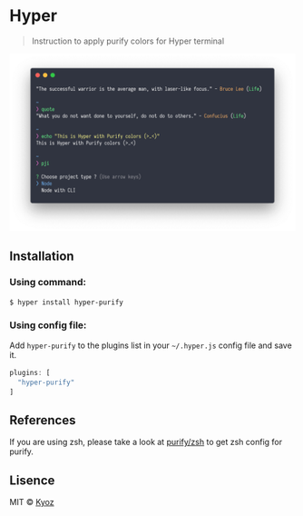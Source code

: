# Hyper
> Instruction to apply purify colors for Hyper terminal

<p align="center">
  <img src="../demo/hyper.png" width="800px">
</p>

## Installation

### Using command:

```sh
$ hyper install hyper-purify
```

### Using config file:

Add `hyper-purify` to the plugins list in your `~/.hyper.js` config file and save it.

```js
plugins: [
  "hyper-purify"
]
```

## References

If you are using zsh, please take a look at [purify/zsh](https://github.com/kyoz/purify/tree/master/zsh) to get zsh config for purify.

## Lisence
MIT © [Kyoz](mailto:banminkyoz@gmail.com)
